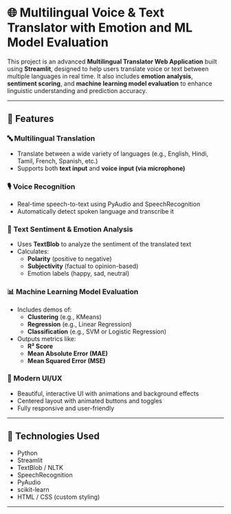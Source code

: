 # 🌐 Multilingual Voice & Text Translator with Emotion and ML Model Evaluation

This project is an advanced **Multilingual Translator Web Application** built using **Streamlit**, designed to help users translate voice or text between multiple languages in real time. It also includes **emotion analysis**, **sentiment scoring**, and **machine learning model evaluation** to enhance linguistic understanding and prediction accuracy.

---

## 🚀 Features

### 🔤 Multilingual Translation
- Translate between a wide variety of languages (e.g., English, Hindi, Tamil, French, Spanish, etc.)
- Supports both **text input** and **voice input (via microphone)**

### 🎙️ Voice Recognition
- Real-time speech-to-text using PyAudio and SpeechRecognition
- Automatically detect spoken language and transcribe it

### 💬 Text Sentiment & Emotion Analysis
- Uses **TextBlob** to analyze the sentiment of the translated text
- Calculates:
  - **Polarity** (positive to negative)
  - **Subjectivity** (factual to opinion-based)
  - Emotion labels (happy, sad, neutral)

### 📊 Machine Learning Model Evaluation
- Includes demos of:
  - **Clustering** (e.g., KMeans)
  - **Regression** (e.g., Linear Regression)
  - **Classification** (e.g., SVM or Logistic Regression)
- Outputs metrics like:
  - **R² Score**
  - **Mean Absolute Error (MAE)**
  - **Mean Squared Error (MSE)**

### 🎨 Modern UI/UX
- Beautiful, interactive UI with animations and background effects
- Centered layout with animated buttons and toggles
- Fully responsive and user-friendly

---

## 🔧 Technologies Used
- Python
- Streamlit
- TextBlob / NLTK
- SpeechRecognition
- PyAudio
- scikit-learn
- HTML / CSS (custom styling)

---




